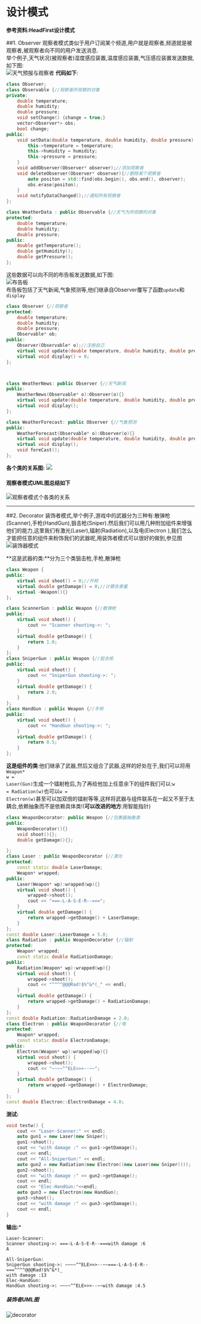 # 设计模式

**参考资料:HeadFirst设计模式**

##1. Observer
观察者模式类似于用户订阅某个频道,用户就是观察者,频道就是被观察者,被观察者向不同的用户发送消息.<br>
举个例子,天气状况(被观察者)湿度感应装置,温度感应装置,气压感应装置发送数据,如下图:<br>
![天气预报与观察者](https://github.com/RustonOoOo/design-pattern/blob/master/Observer/pic/obs1.png)
**代码如下**:<br>
```c++
class Observer;
class Observable {//观察者所观察的对象
private:
    double temperature;
    double humidity;
    double pressure;
    void setChange() {change = true;}
    vector<Observer*> obs;
    bool change;
public:
    void setData(double temperature, double humidity, double pressure) {
        this->temperature = temperature;
        this->humidity = humidity;
        this->pressure = pressure;
    }
    void addObserver(Observer* observer);//添加观察者
    void deleteObserver(Observer* observer){//删除某个观察者
        auto positon = std::find(obs.begin(), obs.end(), observer);
        obs.erase(positon);
    }
    void notifyDataChanged();//通知所有观察者
};

class WeatherData : public Observable {//天气为所观察的对象
protected:
    double temperature;
    double humidity;
    double pressure;
public:
    double getTemperature();
    double getHumidity();
    double getPressure();
};
```
这些数据可以向不同的布告板发送数据,如下图:<br>
![布告板](https://github.com/RustonOoOo/design-pattern/blob/master/Observer/pic/obs2.png)<br>
布告板包括了天气新闻,气象预测等,他们继承自Observer覆写了函数<code>update</code>和<code>display</code><br>
```c++
class Observer {//观察者
protected:
    double temperature;
    double humidity;
    double pressure;
    Observable* ob;
public:
    Observer(Observable* o);//注册自己
    virtual void update(double temperature, double humidity, double pressure) = 0;
    virtual void display() = 0;
};



class WeatherNews: public Observer {//天气新闻
public:
    WeatherNews(Observable* o):Observer(o){}
    virtual void update(double temperature, double humidity, double pressure);
    virtual void display();
};

class WeatherForecast: public Observer {//气象预测
public:
    WeatherForecast(Observable* o):Observer(o){}
    virtual void update(double temperature, double humidity, double pressure);
    virtual void display();
    void foreCast();
};
```
**各个类的关系图:**
![](https://github.com/RustonOoOo/design-pattern/blob/master/Observer/pic/obs3.png)<br>
#### 观察者模式UML图总结如下<br>
![观察者模式个各类的关系](https://github.com/RustonOoOo/design-pattern/blob/master/Observer/pic/obs3.png)<br>

---

##2. Decorator
装饰者模式,举个例子,游戏中的武器分为三种有:散弹枪(Scanner),手枪(HandGun),狙击枪(Sniper).然后我们可以用几种附加组件来增强他们的能力,这里我们有激光(Laser),辐射(Radiation),以及电(Electron ),我们怎么才能把任意的组件来粉饰我们的武器呢,用装饰者模式可以很好的做到,参见图<br>
![装饰器模式](https://github.com/RustonOoOo/design-pattern/blob/master/Decorator/pic/dec1.png)

**这是武器的类:**分为三个类狙击枪,手枪,散弹枪<br>
```c++
class Weapon {
public:
    virtual void shoot() = 0;//开枪
    virtual double getDamage() = 0;//计算伤害量
    virtual ~Weapon(){}
};

class ScannerGun : public Weapon {//散弹枪
public:
    virtual void shoot() {
        cout << "Scanner shooting->: ";
    }
    virtual double getDamage() {
        return 1.0;
    }
};
class SniperGun : public Weapon {//狙击枪
public:
    virtual void shoot() {
        cout << "SniperGun shooting->: ";
    }
    virtual double getDamage() {
        return 2.0;
    }
};
class HandGun : public Weapon {//手枪
public:
    virtual void shoot() {
        cout << "HandGun shooting->: ";
    }
    virtual double getDamage() {
        return 0.5;
    }
};
```
**这是组件的类**:他们继承了武器,然后又组合了武器,这样的好处在于,我们可以将用<code>Weapon* w = Laser(Gun)</code>生成一个镭射枪后,为了再给他加上任意余下的组件我们可以:<code>w = Radiation(w)</code>也可以<code>w = Electron(w)</code>甚至可以加双倍的镭射等等,这样将武器与组件联系在一起又不至于太耦合,依赖抽象而不是依赖具体类!(**可以改进的地方**:用智能指针)
```c++
class WeaponDecorator: public Weapon {//包裹器抽象类
public:
    WeaponDecorator(){}
    void shoot(){};
    double getDamage(){};

};
class Laser : public WeaponDecorator {//激光
protected:
    const static double LaserDamage;
    Weapon* wrapped;
public:
    Laser(Weapon* wp):wrapped(wp){}
    virtual void shoot() {
        wrapped->shoot();
        cout << "===-L-A-S-E-R--===";
    }
    virtual double getDamage() {
        return wrapped->getDamage() + LaserDamage;
    }
};
const double Laser::LaserDamage = 5.0;
class Radiation : public WeaponDecorator {//辐射
protected:
    Weapon* wrapped;
    const static double RadiationDamage;
public:
    Radiation(Weapon* wp):wrapped(wp){}
    virtual void shoot() {
        wrapped->shoot();
        cout << "^^^^@@@Rad!$%^&*(_" << endl;
    }
    virtual double getDamage() {
        return wrapped->getDamage() + RadiationDamage;
    }
};
const double Radiation::RadiationDamage = 2.0;
class Electron : public WeaponDecorator {//电
protected:
    Weapon* wrapped;
    const static double ElectronDamage;
public:
    Electron(Weapon* wp):wrapped(wp){}
    virtual void shoot() {
        wrapped->shoot();
        cout << "~~~~^^ELE>>>--~~";
    }
    virtual double getDamage() {
        return wrapped->getDamage() + ElectronDamage;
    }
};
const double Electron::ElectronDamage = 4.0;
```
**测试:**
```c++
void testw() {
    cout << "Laser-Scanner:" << endl;
    auto gun1 = new Laser(new Sniper);
    gun1->shoot();
    cout << "with damage :" << gun1->getDamage();
    cout << endl;
    cout << "All-SniperGun:" << endl;
    auto gun2 = new Radiation(new Electron((new Laser(new Sniper))));
    gun2->shoot();
    cout << "with damage :" << gun2->getDamage();
    cout << endl;
    cout << "Elec-HandGun:"<<endl;
    auto gun3 = new Electron(new HandGun);
    gun3->shoot();
    cout << "with damage :" << gun3->getDamage();
    cout << endl;
}
```
**输出:***
```
Laser-Scanner:
Scanner shooting->: ===-L-A-S-E-R--===with damage :6
A

All-SniperGun:
SniperGun shooting->: ~~~~^^ELE>>>--~~===-L-A-S-E-R--===^^^^@@@Rad!$%^&*(_
with damage :13
Elec-HandGun:
HandGun shooting->: ~~~~^^ELE>>>--~~with damage :4.5
```
##### 装饰者UML图<br>
![decorator](https://github.com/RustonOoOo/design-pattern/blob/master/Decorator/pic/dec2.jpg)
